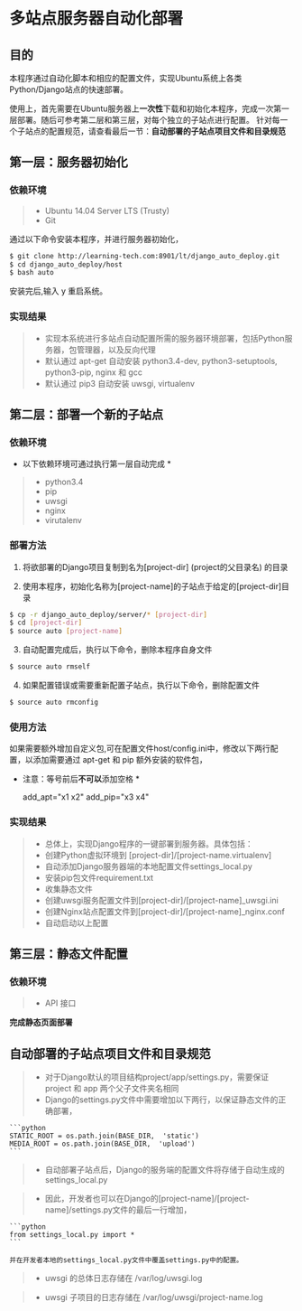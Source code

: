 # 多站点服务器自动化部署

## 目的

本程序通过自动化脚本和相应的配置文件，实现Ubuntu系统上各类Python/Django站点的快速部署。

使用上，首先需要在Ubuntu服务器上**一次性**下载和初始化本程序，完成一次第一层部署。随后可参考第二层和第三层，对每个独立的子站点进行配置。
针对每一个子站点的配置规范，请查看最后一节：**自动部署的子站点项目文件和目录规范**

## 第一层：服务器初始化

### 依赖环境
> * Ubuntu 14.04 Server LTS (Trusty)
> * Git

通过以下命令安装本程序，并进行服务器初始化，
 
```bash
$ git clone http://learning-tech.com:8901/lt/django_auto_deploy.git
$ cd django_auto_deploy/host
$ bash auto
```
安装完后,输入 y 重启系统。

### 实现结果

> * 实现本系统进行多站点自动配置所需的服务器环境部署，包括Python服务器，包管理器，以及反向代理
> * 默认通过 apt-get 自动安装 python3.4-dev, python3-setuptools, python3-pip, nginx 和 gcc
> * 默认通过 pip3 自动安装 uwsgi, virtualenv


## 第二层：部署一个新的子站点

### 依赖环境

* 以下依赖环境可通过执行第一层自动完成 *

> * python3.4
> * pip
> * uwsgi
> * nginx
> * virutalenv

### 部署方法

1. 将欲部署的Django项目复制到名为[project-dir]  (project的父目录名) 的目录

2. 使用本程序，初始化名称为[project-name]的子站点于给定的[project-dir]目录

```bash
$ cp -r django_auto_deploy/server/* [project-dir]
$ cd [project-dir]
$ source auto [project-name]
```

3. 自动配置完成后，执行以下命令，删除本程序自身文件

```bash
$ source auto rmself
```

4. 如果配置错误或需要重新配置子站点，执行以下命令，删除配置文件

```bash
$ source auto rmconfig
```

### 使用方法

如果需要额外增加自定义包,可在配置文件host/config.ini中，修改以下两行配置，以添加需要通过 apt-get 和 pip 额外安装的软件包，
* 注意：等号前后**不可以**添加空格 *

	add_apt="x1 x2"
	add_pip="x3 x4"


### 实现结果

> * 总体上，实现Django程序的一键部署到服务器。具体包括：
> * 创建Python虚拟环境到 [project-dir]/[project-name.virtualenv]
> * 自动添加Django服务器端的本地配置文件settings_local.py
> * 安装pip包文件requirement.txt
> * 收集静态文件
> * 创建uwsgi服务配置文件到[project-dir]/[project-name]_uwsgi.ini
> * 创建Nginx站点配置文件到[project-dir]/[project-name]_nginx.conf
> * 自动启动以上配置


## 第三层：静态文件配置

### 依赖环境
> * API 接口

**完成静态页面部署**


## 自动部署的子站点项目文件和目录规范

> * 对于Django默认的项目结构project/app/settings.py，需要保证 project 和 app 两个父子文件夹名相同
> * Django的settings.py文件中需要增加以下两行，以保证静态文件的正确部署，

    ```python
    STATIC_ROOT = os.path.join(BASE_DIR,  'static') 
    MEDIA_ROOT = os.path.join(BASE_DIR,  'upload')
    ```
    
> * 自动部署子站点后，Django的服务端的配置文件将存储于自动生成的settings_local.py

> * 因此，开发者也可以在Django的[project-name]/[project-name]/settings.py文件的最后一行增加，

    ```python
    from settings_local.py import *
    ```
    
    并在开发者本地的settings_local.py文件中覆盖settings.py中的配置。

> * uwsgi 的总体日志存储在 /var/log/uwsgi.log

> * uwsgi 子项目的日志存储在 /var/log/uwsgi/project-name.log




